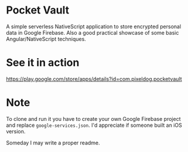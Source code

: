 # Pocket Vault
A simple serverless NativeScript application to store encrypted personal data in Google Firebase. Also a good practical showcase of some basic Angular/NativeScript techniques.

# See it in action
https://play.google.com/store/apps/details?id=com.pixeldog.pocketvault

# Note
To clone and run it you have to create your own Google Firebase project and replace `google-services.json`. I'd appreciate if someone built an iOS version.

Someday I may write a proper readme.
